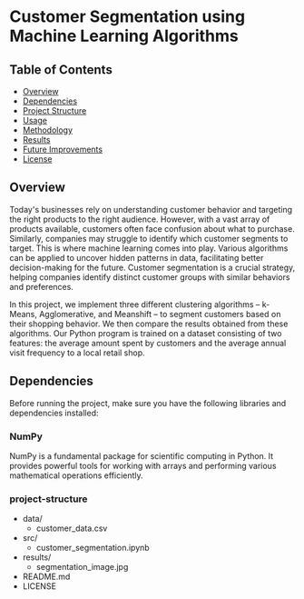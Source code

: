 # Customer Segmentation using Machine Learning Algorithms

## Table of Contents
- [Overview](#overview)
- [Dependencies](#dependencies)
- [Project Structure](#project-structure)
- [Usage](#usage)
- [Methodology](#methodology)
- [Results](#results)
- [Future Improvements](#future-improvements)
- [License](#license)

## Overview

Today's businesses rely on understanding customer behavior and targeting the right products to the right audience. However, with a vast array of products available, customers often face confusion about what to purchase. Similarly, companies may struggle to identify which customer segments to target. This is where machine learning comes into play. Various algorithms can be applied to uncover hidden patterns in data, facilitating better decision-making for the future. Customer segmentation is a crucial strategy, helping companies identify distinct customer groups with similar behaviors and preferences.

In this project, we implement three different clustering algorithms – k-Means, Agglomerative, and Meanshift – to segment customers based on their shopping behavior. We then compare the results obtained from these algorithms. Our Python program is trained on a dataset consisting of two features: the average amount spent by customers and the average annual visit frequency to a local retail shop.

## Dependencies

Before running the project, make sure you have the following libraries and dependencies installed:

### NumPy

NumPy is a fundamental package for scientific computing in Python. It provides powerful tools for working with arrays and performing various mathematical operations efficiently.



### project-structure

- data/
  - customer_data.csv
- src/
  - customer_segmentation.ipynb
- results/
  - segmentation_image.jpg
- README.md
- LICENSE

